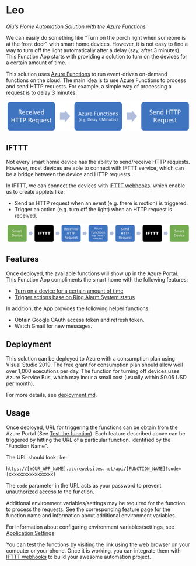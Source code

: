 ﻿# Leo
_Qiu's Home Automation Solution with the Azure Functions_

We can easily do something like "Turn on the porch light when someone is at the front door" with smart home devices. However, it is not easy to find a way to turn off the light automatically after a delay (say, after 3 minutes). This Function App starts with providing a solution to turn on the devices for a certain amount of time.

This solution uses [Azure Functions](https://azure.microsoft.com/en-us/services/functions/) to run event-driven on-demand functions on the cloud. The main idea is to use Azure Functions to process and send HTTP requests. For example, a simple way of processing a request is to delay 3 minutes.

![Basic Workflow](docs/pictures/basic_workflow.png)

## IFTTT
Not every smart home device has the ability to send/receive HTTP requests. However, most devices are able to connect with IFTTT service, which can be a bridge between the device and HTTP requests.

In IFTTT, we can connect the devices with [IFTTT webhooks](https://ifttt.com/maker_webhooks), which enable us to create applets like:
* Send an HTTP request when an event (e.g. there is motion) is triggered.
* Trigger an action (e.g. turn off the light) when an HTTP request is received.

![Basic Workflow](docs/pictures/IFTTT_workflow.png)

## Features
Once deployed, the available functions will show up in the Azure Portal. This Function App compliments the smart home with the following features:
* [Turn on a device for a certain amount of time](docs/TurnOnDevice.md)
* [Trigger actions base on Ring Alarm System status](docs/Ring.md)

In addition, the App provides the following helper functions:
* Obtain Google OAuth access token and refresh token.
* Watch Gmail for new messages.

## Deployment
This solution can be deployed to Azure with a consumption plan using Visual Studio 2019. The free grant for consumption plan should allow well over 1,000 executions per day. The function for turning off devices uses Azure Service Bus, which may incur a small cost (usually within $0.05 USD per month).

For more details, see [deployment.md](docs/Deployment.md).

## Usage
Once deployed, URL for triggering the functions can be obtain from the Azure Portal (See [Test the function](https://docs.microsoft.com/en-us/azure/azure-functions/functions-create-first-azure-function#test-the-function)). Each feature described above can be triggered by hitting the URL of a particular function, identified by the "Function Name".

The URL should look like:
```
https://[YOUR_APP_NAME].azurewebsites.net/api/[FUNCTION_NAME]?code=[XXXXXXXXXXXXXXXXX]
```

The `code` parameter in the URL acts as your password to prevent unauthorized access to the function.

Additional environment variables/settings may be required for the function to process the requests. See the corresponding feature page for the function name and information about additional environment variables.

For information about configuring environment variables/settings, see [Application Settings](https://docs.microsoft.com/en-us/azure/azure-functions/functions-how-to-use-azure-function-app-settings#settings)

You can test the functions by visiting the link using the web browser on your computer or your phone. Once it is working, you can integrate them with [IFTTT webhooks](https://ifttt.com/maker_webhooks) to build your awesome automation project.
